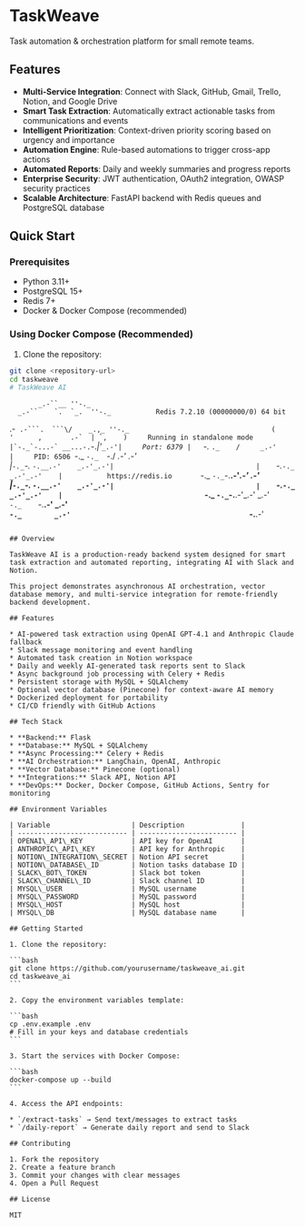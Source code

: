 # TaskWeave

Task automation & orchestration platform for small remote teams.

## Features

- **Multi-Service Integration**: Connect with Slack, GitHub, Gmail, Trello, Notion, and Google Drive
- **Smart Task Extraction**: Automatically extract actionable tasks from communications and events
- **Intelligent Prioritization**: Context-driven priority scoring based on urgency and importance
- **Automation Engine**: Rule-based automations to trigger cross-app actions
- **Automated Reports**: Daily and weekly summaries and progress reports
- **Enterprise Security**: JWT authentication, OAuth2 integration, OWASP security practices
- **Scalable Architecture**: FastAPI backend with Redis queues and PostgreSQL database

## Quick Start

### Prerequisites

- Python 3.11+
- PostgreSQL 15+
- Redis 7+
- Docker & Docker Compose (recommended)

### Using Docker Compose (Recommended)

1. Clone the repository:
```bash
git clone <repository-url>
cd taskweave
# TaskWeave AI

````
           _.-``__ ''-._                                              
      _.-``    `.  `_.  ''-._           Redis 7.2.10 (00000000/0) 64 bit
  .-`` .-```.  ```\/    _.,_ ''-._                                  
 (    '      ,       .-`  | `,    )     Running in standalone mode
 |`-._`-...-` __...-.``-._|'` _.-'|     Port: 6379
 |    `-._   `._    /     _.-'    |     PID: 6506
  `-._    `-._  `-./  _.-'    _.-'                                   
 |`-._`-._    `-.__.-'    _.-'_.-'|                                  
 |    `-._`-._        _.-'_.-'    |           https://redis.io      
  `-._    `-._`-.__.-'_.-'    _.-'                                   
 |`-._`-._    `-.__.-'    _.-'_.-'|                                  
 |    `-._`-._        _.-'_.-'    |                                  
  `-._    `-._`-.__.-'_.-'    _.-'                                   
      `-._    `-.__.-'    _.-'                                       
          `-._        _.-'                                           
              `-.__.-'                                                
````

## Overview

TaskWeave AI is a production-ready backend system designed for smart task extraction and automated reporting, integrating AI with Slack and Notion.

This project demonstrates asynchronous AI orchestration, vector database memory, and multi-service integration for remote-friendly backend development.

## Features

* AI-powered task extraction using OpenAI GPT-4.1 and Anthropic Claude fallback
* Slack message monitoring and event handling
* Automated task creation in Notion workspace
* Daily and weekly AI-generated task reports sent to Slack
* Async background job processing with Celery + Redis
* Persistent storage with MySQL + SQLAlchemy
* Optional vector database (Pinecone) for context-aware AI memory
* Dockerized deployment for portability
* CI/CD friendly with GitHub Actions

## Tech Stack

* **Backend:** Flask
* **Database:** MySQL + SQLAlchemy
* **Async Processing:** Celery + Redis
* **AI Orchestration:** LangChain, OpenAI, Anthropic
* **Vector Database:** Pinecone (optional)
* **Integrations:** Slack API, Notion API
* **DevOps:** Docker, Docker Compose, GitHub Actions, Sentry for monitoring

## Environment Variables

| Variable                    | Description              |
| --------------------------- | ------------------------ |
| OPENAI\_API\_KEY            | API key for OpenAI       |
| ANTHROPIC\_API\_KEY         | API key for Anthropic    |
| NOTION\_INTEGRATION\_SECRET | Notion API secret        |
| NOTION\_DATABASE\_ID        | Notion tasks database ID |
| SLACK\_BOT\_TOKEN           | Slack bot token          |
| SLACK\_CHANNEL\_ID          | Slack channel ID         |
| MYSQL\_USER                 | MySQL username           |
| MYSQL\_PASSWORD             | MySQL password           |
| MYSQL\_HOST                 | MySQL host               |
| MYSQL\_DB                   | MySQL database name      |

## Getting Started

1. Clone the repository:

```bash
git clone https://github.com/yourusername/taskweave_ai.git
cd taskweave_ai
```

2. Copy the environment variables template:

```bash
cp .env.example .env
# Fill in your keys and database credentials
```

3. Start the services with Docker Compose:

```bash
docker-compose up --build
```

4. Access the API endpoints:

* `/extract-tasks` → Send text/messages to extract tasks
* `/daily-report` → Generate daily report and send to Slack

## Contributing

1. Fork the repository
2. Create a feature branch
3. Commit your changes with clear messages
4. Open a Pull Request

## License

MIT
